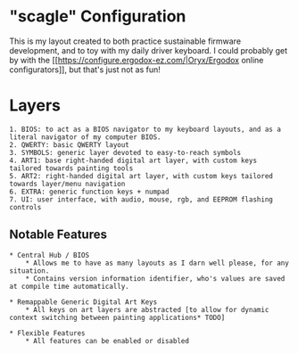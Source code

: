 # "scagle" Configuration
This is my layout created to both practice sustainable firmware development, and to toy with my daily driver keyboard.
I could probably get by with the [[https://configure.ergodox-ez.com/|Oryx/Ergodox online configurators]], but that's just not as fun!

# Layers
    1. BIOS: to act as a BIOS navigator to my keyboard layouts, and as a literal navigator of my computer BIOS.
    2. QWERTY: basic QWERTY layout
    3. SYMBOLS: generic layer devoted to easy-to-reach symbols
    4. ART1: base right-handed digital art layer, with custom keys tailored towards painting tools
    5. ART2: right-handed digital art layer, with custom keys tailored towards layer/menu navigation
    6. EXTRA: generic function keys + numpad
    7. UI: user interface, with audio, mouse, rgb, and EEPROM flashing controls


## Notable Features
    * Central Hub / BIOS
        * Allows me to have as many layouts as I darn well please, for any situation.
        * Contains version information identifier, who's values are saved at compile time automatically.

    * Remappable Generic Digital Art Keys
        * All keys on art layers are abstracted [to allow for dynamic context switching between painting applications* TODO]

    * Flexible Features
        * All features can be enabled or disabled
